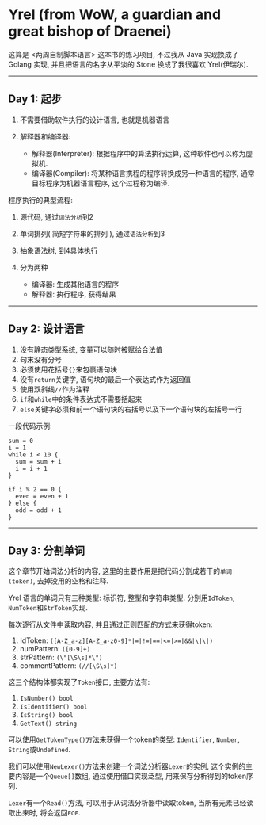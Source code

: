 # Yrel (from WoW, a guardian and great bishop of Draenei)

这算是 <两周自制脚本语言> 这本书的练习项目, 不过我从 Java 实现换成了 Golang 实现, 并且把语言的名字从平淡的 Stone 换成了我很喜欢 Yrel(伊瑞尔).

---

## Day 1: 起步

1. 不需要借助软件执行的设计语言, 也就是机器语言
2. 解释器和编译器:

    - 解释器(Interpreter): 根据程序中的算法执行运算, 这种软件也可以称为虚拟机.
    - 编译器(Compiler): 将某种语言携程的程序转换成另一种语言的程序, 通常目标程序为机器语言程序, 这个过程称为编译.

程序执行的典型流程:

1. 源代码, 通过```词法分析```到2
2. 单词排列( 简短字符串的排列 ), 通过```语法分析```到3
3. 抽象语法树, 到4具体执行
4. 分为两种

    - 编译器: 生成其他语言的程序
    - 解释器: 执行程序, 获得结果

---

## Day 2: 设计语言

1. 没有静态类型系统, 变量可以随时被赋给合法值
2. 句末没有分号
3. 必须使用花括号```{}```来包裹语句块
4. 没有```return```关键字, 语句块的最后一个表达式作为返回值
5. 使用双斜线```//```作为注释
6. ```if```和```while```中的条件表达式不需要括起来
7. ```else```关键字必须和前一个语句块的右括号以及下一个语句块的左括号一行

一段代码示例:

    sum = 0
    i = 1
    while i < 10 {
      sum = sum + i
      i = i + 1
    }

    if i % 2 == 0 {
      even = even + 1
    } else {
      odd = odd + 1
    }

---

## Day 3: 分割单词

这个章节开始词法分析的内容, 这里的主要作用是把代码分割成若干的```单词(token)```, 去掉没用的空格和注释.

Yrel 语言的单词只有三种类型: 标识符, 整型和字符串类型. 分别用```IdToken```, ```NumToken```和```StrToken```实现.

每次逐行从文件中读取内容, 并且通过正则匹配的方式来获得token:

1. IdToken: ```([A-Z_a-z][A-Z_a-z0-9]*|=|!=|==|<=|>=|&&|\|\|)```
2. numPattern: ```([0-9]+)```
3. strPattern: ```(\"[\S\s]*\")```
4. commentPattern: ```(//[\S\s]*)```

这三个结构体都实现了```Token```接口, 主要方法有:

1. ```IsNumber() bool```
2. ```IsIdentifier() bool```
3. ```IsString() bool```
4. ```GetText() string```

可以使用```GetTokenType()```方法来获得一个token的类型: ```Identifier```, ```Number```, ```String```或```Undefined```.

我们可以使用```NewLexer()```方法来创建一个词法分析器```Lexer```的实例, 这个实例的主要内容是一个```Queue[]```数组, 通过使用借口实现泛型, 用来保存分析得到的token序列.

```Lexer```有一个```Read()```方法, 可以用于从词法分析器中读取token, 当所有元素已经读取出来时, 将会返回```EOF```.